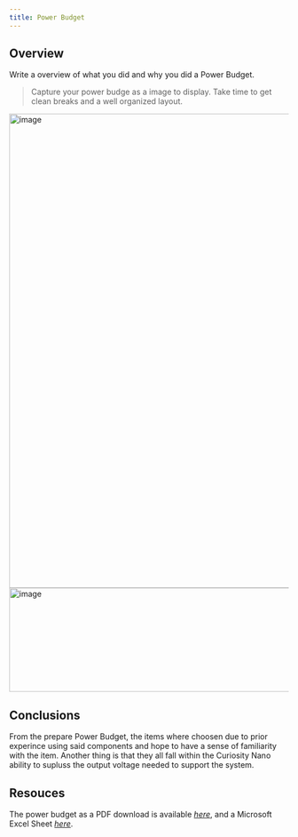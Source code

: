 ```yaml
---
title: Power Budget
---
```


## Overview
Write a overview of what you did and why you did a Power Budget.

> Capture your power budge as a image to display. Take time to get clean breaks and a well organized layout.

<img width="975" height="854" alt="image" src="https://github.com/user-attachments/assets/c5c1fdef-6a5a-4863-adb9-448498175dfe" />


<img width="975" height="187" alt="image" src="https://github.com/user-attachments/assets/201ad92a-e611-432a-b5c7-09c6de95b435" />




## Conclusions

From the prepare Power Budget, the items where choosen due to prior experince using said components and hope to have a sense of familiarity with the item. Another thing is that they all fall within the Curiosity Nano ability to supluss the output voltage needed to support the system.

## Resouces

The power budget as a PDF download is available [*here*](https://pdflink.to/4ed787cd/), and a Microsoft Excel Sheet [*here*](https://arizonastateu-my.sharepoint.com/:x:/r/personal/dcalde11_sundevils_asu_edu/Documents/Power%20Budget%202.xlsx?d=w51b3c916be61441e824aff7a58e2db72&csf=1&web=1&e=zjarNc).
